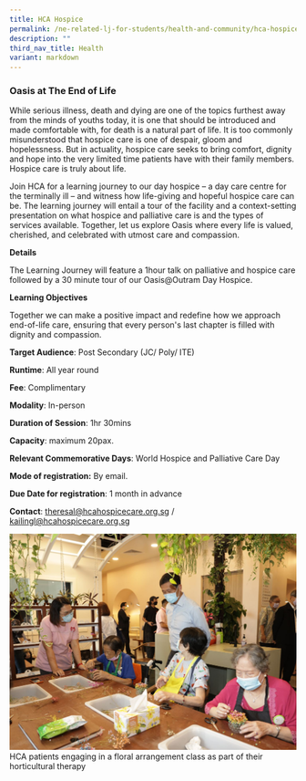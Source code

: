```yaml
---
title: HCA Hospice
permalink: /ne-related-lj-for-students/health-and-community/hca-hospice/
description: ""
third_nav_title: Health
variant: markdown
---
```

### Oasis at The End of Life

While serious illness, death and dying are one of the topics furthest away from the minds of youths today, it is one that should be introduced and made comfortable with, for death is a natural part of life. It is too commonly misunderstood that hospice care is one of despair, gloom and hopelessness. But in actuality, hospice care seeks to bring comfort, dignity and hope into the very limited time patients have with their family members. Hospice care is truly about life. 

Join HCA for a learning journey to our day hospice – a day care centre for the terminally ill – and witness how life-giving and hopeful hospice care can be. The learning journey will entail a tour of the facility and a context-setting presentation on what hospice and palliative care is and the types of services available. Together, let us explore Oasis where every life is valued, cherished, and celebrated with utmost care and compassion.

**Details**		
		
The Learning Journey will feature a 1hour talk on palliative and hospice care followed by a 30 minute tour of our Oasis@Outram Day Hospice. 

**Learning Objectives**	

Together we can make a positive impact and redefine how we approach end-of-life care, ensuring that every person's last chapter is filled with dignity and compassion.

**Target Audience**: Post Secondary (JC/ Poly/ ITE)		

**Runtime**: All year round		

**Fee**: Complimentary		

**Modality**: In-person	
		
**Duration of Session**: 1hr 30mins		

**Capacity**: maximum 20pax.		
		
**Relevant Commemorative Days**: World Hospice and Palliative Care Day	

**Mode of registration:** By email.		

**Due Date for registration**: 1 month in advance 		
		
**Contact**: theresal@hcahospicecare.org.sg / kailingl@hcahospicecare.org.sg

![](/images/hca%20oasis%20at%20the%20end%20of%20life%20.JPG)
HCA patients engaging in a floral arrangement class as part of their horticultural therapy